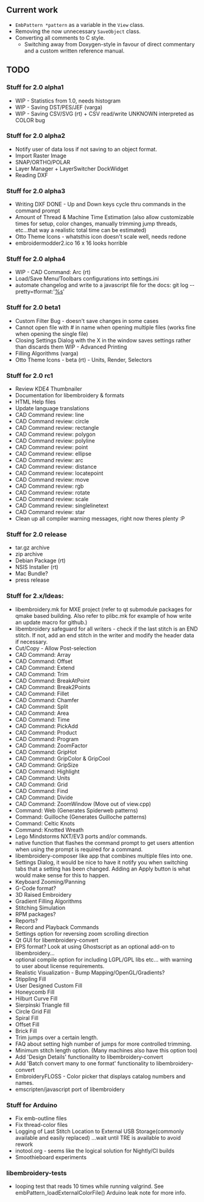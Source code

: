 ## Current work

* `EmbPattern *pattern` as a variable in the `View` class.
* Removing the now unnecessary `SaveObject` class.
* Converting all comments to C style.
  * Switching away from Doxygen-style in favour of direct commentary and a custom written reference manual.

## TODO

### Stuff for 2.0 alpha1

* WIP - Statistics from 1.0, needs histogram
* WIP - Saving DST/PES/JEF (varga)
* WIP - Saving CSV/SVG (rt) + CSV read/write UNKNOWN interpreted as COLOR bug

### Stuff for 2.0 alpha2

* Notify user of data loss if not saving to an object format.
* Import Raster Image
* SNAP/ORTHO/POLAR
* Layer Manager + LayerSwitcher DockWidget
* Reading DXF

### Stuff for 2.0 alpha3

* Writing DXF
DONE - Up and Down keys cycle thru commands in the command prompt
* Amount of Thread & Machine Time Estimation (also allow customizable times for setup, color changes, manually trimming jump threads, etc...that way a realistic total time can be estimated)
* Otto Theme Icons - whatsthis icon doesn't scale well, needs redone
* embroidermodder2.ico 16 x 16 looks horrible

### Stuff for 2.0 alpha4

* WIP - CAD Command: Arc (rt)
* Load/Save Menu/Toolbars configurations into settings.ini
* automate changelog and write to a javascript file for the docs: git log --pretty=tformat:'<a href="https://github.com/Embroidermodder/Embroidermodder/commit/%H">%s</a>'

### Stuff for 2.0 beta1

* Custom Filter Bug - doesn't save changes in some cases
* Cannot open file with # in name when opening multiple files (works fine when opening the single file)
* Closing Settings Dialog with the X in the window saves settings rather than discards them
WIP - Advanced Printing
* Filling Algorithms (varga)
* Otto Theme Icons - beta (rt) - Units, Render, Selectors

### Stuff for 2.0 rc1

* Review KDE4 Thumbnailer
* Documentation for libembroidery & formats
* HTML Help files
* Update language translations
* CAD Command review: line
* CAD Command review: circle
* CAD Command review: rectangle
* CAD Command review: polygon
* CAD Command review: polyline
* CAD Command review: point
* CAD Command review: ellipse
* CAD Command review: arc
* CAD Command review: distance
* CAD Command review: locatepoint
* CAD Command review: move
* CAD Command review: rgb
* CAD Command review: rotate
* CAD Command review: scale
* CAD Command review: singlelinetext
* CAD Command review: star
* Clean up all compiler warning messages, right now theres plenty :P

### Stuff for 2.0 release

* tar.gz archive
* zip archive
* Debian Package (rt)
* NSIS Installer (rt)
* Mac Bundle?
* press release

### Stuff for 2.x/Ideas:

* libembroidery.mk for MXE project (refer to qt submodule packages for qmake based building. Also refer to plibc.mk for example of how write an update macro for github.)
* libembroidery safeguard for all writers - check if the last stitch is an END stitch. If not, add an end stitch in the writer and modify the header data if necessary.
* Cut/Copy - Allow Post-selection
* CAD Command: Array
* CAD Command: Offset
* CAD Command: Extend
* CAD Command: Trim
* CAD Command: BreakAtPoint
* CAD Command: Break2Points
* CAD Command: Fillet
* CAD Command: Chamfer
* CAD Command: Split
* CAD Command: Area
* CAD Command: Time
* CAD Command: PickAdd
* CAD Command: Product
* CAD Command: Program
* CAD Command: ZoomFactor
* CAD Command: GripHot
* CAD Command: GripColor & GripCool
* CAD Command: GripSize
* CAD Command: Highlight
* CAD Command: Units
* CAD Command: Grid
* CAD Command: Find
* CAD Command: Divide
* CAD Command: ZoomWindow (Move out of view.cpp)
* Command: Web (Generates Spiderweb patterns)
* Command: Guilloche (Generates Guilloche patterns)
* Command: Celtic Knots
* Command: Knotted Wreath
* Lego Mindstorms NXT/EV3 ports and/or commands.
* native function that flashes the command prompt to get users attention when using the prompt is required for a command.
* libembroidery-composer like app that combines multiple files into one.
* Settings Dialog, it would be nice to have it notify you when switching tabs that a setting has been changed. Adding an Apply button is what would make sense for this to happen. 
* Keyboard Zooming/Panning
* G-Code format?
* 3D Raised Embroidery
* Gradient Filling Algorithms
* Stitching Simulation
* RPM packages?
* Reports?
* Record and Playback Commands
* Settings option for reversing zoom scrolling direction
* Qt GUI for libembroidery-convert
* EPS format? Look at using Ghostscript as an optional add-on to libembroidery...
* optional compile option for including LGPL/GPL libs etc... with warning to user about license requirements.
* Realistic Visualization - Bump Mapping/OpenGL/Gradients?
* Stippling Fill
* User Designed Custom Fill
* Honeycomb Fill
* Hilburt Curve Fill
* Sierpinski Triangle fill
* Circle Grid Fill
* Spiral Fill
* Offset Fill
* Brick Fill
* Trim jumps over a certain length.
* FAQ about setting high number of jumps for more controlled trimming.
* Minimum stitch length option. (Many machines also have this option too)
* Add 'Design Details' functionality to libembroidery-convert
* Add 'Batch convert many to one format' functionality to libembroidery-convert
* EmbroideryFLOSS - Color picker that displays catalog numbers and names.
* emscripten/javascript port of libembroidery

### Stuff for Arduino

* Fix emb-outline files
* Fix thread-color files
* Logging of Last Stitch Location to External USB Storage(commonly available and easily replaced) ...wait until TRE is available to avoid rework
* inotool.org - seems like the logical solution for Nightly/CI builds
* Smoothieboard experiments

### libembroidery-tests

* looping test that reads 10 times while running valgrind. See embPattern_loadExternalColorFile() Arduino leak note for more info.

